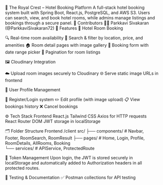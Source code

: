 🏨 The Royal Crest – Hotel Booking Platform
A full-stack hotel booking system built with Spring Boot, React.js, PostgreSQL, and AWS S3. Users can search, view, and book hotel rooms, while admins manage listings and bookings through a secure panel.
🤝 Contributors
👨‍💻 Parkkavi Sivakaran (@ParkkaviSivakaran72)
🚀 Features
🏨 Hotel Room Booking

🔍 Real-time room availability
🎯 Search & filter by location, price, and amenities
🏠 Room detail pages with image gallery
📝 Booking form with date range picker
📄 Pagination for room listings

🖼️ Cloudinary Integration

☁️ Upload room images securely to Cloudinary
🌐 Serve static image URLs in frontend

👤 User Profile Management

🔐 Register/Login system
✏️ Edit profile (with image upload)
📋 View bookings history
❌ Cancel bookings

⚙️ Tech Stack
Frontend
React.js
Tailwind CSS
Axios for HTTP requests
React Router DOM
JWT storage in localStorage

🗂️ Folder Structure
Frontend /client
src/
├── components/     # Navbar, Footer, RoomSearch, RoomResult
├── pages/         # Home, Login, Profile, RoomDetails, AllRooms, Booking  
└── services/      # APIService, ProtectedRoute

🔐 Token Management
Upon login, the JWT is stored securely in localStorage and automatically added to Authorization headers in all protected routes.

🧪 Testing & Documentation
✅ Postman collections for API testing
